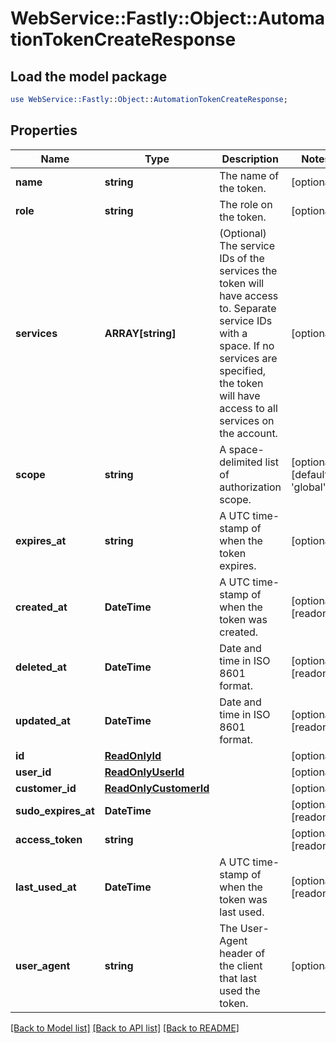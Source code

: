 # WebService::Fastly::Object::AutomationTokenCreateResponse

## Load the model package
```perl
use WebService::Fastly::Object::AutomationTokenCreateResponse;
```

## Properties
Name | Type | Description | Notes
------------ | ------------- | ------------- | -------------
**name** | **string** | The name of the token. | [optional] 
**role** | **string** | The role on the token. | [optional] 
**services** | **ARRAY[string]** | (Optional) The service IDs of the services the token will have access to. Separate service IDs with a space. If no services are specified, the token will have access to all services on the account.  | [optional] 
**scope** | **string** | A space-delimited list of authorization scope. | [optional] [default to &#39;global&#39;]
**expires_at** | **string** | A UTC time-stamp of when the token expires. | [optional] 
**created_at** | **DateTime** | A UTC time-stamp of when the token was created.  | [optional] [readonly] 
**deleted_at** | **DateTime** | Date and time in ISO 8601 format. | [optional] [readonly] 
**updated_at** | **DateTime** | Date and time in ISO 8601 format. | [optional] [readonly] 
**id** | [**ReadOnlyId**](ReadOnlyId.md) |  | [optional] 
**user_id** | [**ReadOnlyUserId**](ReadOnlyUserId.md) |  | [optional] 
**customer_id** | [**ReadOnlyCustomerId**](ReadOnlyCustomerId.md) |  | [optional] 
**sudo_expires_at** | **DateTime** |  | [optional] [readonly] 
**access_token** | **string** |  | [optional] [readonly] 
**last_used_at** | **DateTime** | A UTC time-stamp of when the token was last used. | [optional] [readonly] 
**user_agent** | **string** | The User-Agent header of the client that last used the token. | [optional] 

[[Back to Model list]](../README.md#documentation-for-models) [[Back to API list]](../README.md#documentation-for-api-endpoints) [[Back to README]](../README.md)


